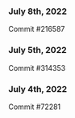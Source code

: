 ### July 8th, 2022

Commit #216587

### July 5th, 2022

Commit #314353


### July 4th, 2022

Commit #72281
